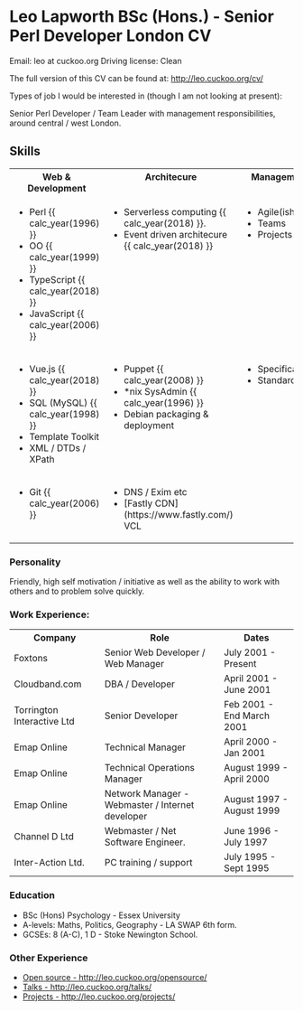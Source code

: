 ---
---

# Leo Lapworth BSc (Hons.) - Senior Perl Developer London CV

Email: leo at cuckoo.org
Driving license: Clean

The full version of this CV can be found at: <a href="/cv/">http://leo.cuckoo.org/cv/</a>

Types of job I would be interested in (though I am not looking at present):

Senior Perl Developer / Team Leader with management responsibilities, around central / west London.


## Skills

<table>
	<tr>
	    <th valign="top">Web &amp; Development</th>
	    <th valign="top">Architecure</th>
	    <th valign="top">Management</th>
	</tr>
	<tr>
	    <td valign="top">
		<ul>
			<li>Perl {{ calc_year(1996) }}</li>
			<li>OO {{ calc_year(1999) }}</li>
			<li>TypeScript {{ calc_year(2018) }}</li>
			<li>JavaScript {{ calc_year(2006) }}</li>
		</ul>
	    </td>
	    <td valign="top">
		<ul>
			<li>Serverless computing {{ calc_year(2018) }}.</li>
			<li>Event driven architecure {{ calc_year(2018) }}</li>
		</ul>
	    </td>
	    <td valign="top">
		<ul>
			<li>Agile(ish)</li>
			<li>Teams</li>
			<li>Projects</li>
		</ul>
	    </td>
	</tr>
	<tr>
	    <td valign="top">
		<ul>
			<li>Vue.js {{ calc_year(2018) }}</li>
			<li>SQL (MySQL) {{ calc_year(1998) }}</li>
			<li>Template Toolkit</li>
			<li>XML / DTDs / XPath</li>
		</ul>
	    </td>
	    <td valign="top">
		<ul>
			<li>Puppet {{ calc_year(2008) }}</li>
			<li>*nix SysAdmin {{ calc_year(1996) }}</li>
			<li>Debian packaging &amp; deployment</li>
		</ul>
	    </td>
	    <td valign="top">
		<ul>
			<li>Specifications</li>
			<li>Standards</li>
		</ul>
	    </td>
	</tr>
	<tr>
	    <td valign="top">
		<ul>
			<li>Git {{ calc_year(2006) }}</li>
		</ul>
	    </td>
	    <td valign="top">
		<ul>
			<li>DNS / Exim etc</li>
			<li>[Fastly CDN](https://www.fastly.com/) VCL</li>
		</ul>
	    </td>
	    <td valign="top">
		<ul>
		</ul>
	    </td>
	 </tr>
</table>


### Personality

Friendly, high self motivation / initiative as well as the ability to work with others and to problem solve quickly.

### Work Experience:

<table>
<tr><th>Company</th><th>Role</th><th>Dates</th></tr>
<tr>
	<td>Foxtons</td>
	<td>Senior Web Developer / Web Manager</td>
	<td>July 2001 - Present</td>
</tr><tr>
	<td>Cloudband.com</td>
	<td>DBA / Developer</td>
	<td>April 2001 - June 2001</td>
</tr><tr>
	<td>Torrington Interactive Ltd</td>
	<td>Senior Developer</td>
	<td>Feb 2001 - End March 2001</td>
</tr><tr>
	<td>Emap Online</td>
	<td>Technical Manager</td>
	<td>April 2000 -  Jan 2001</td>
</tr><tr>
	<td>Emap Online</td>
	<td>Technical Operations Manager</td>
	<td>August 1999 -  April 2000</td>
</tr><tr>
	<td>Emap Online</td>
	<td>Network Manager - Webmaster  / Internet developer</td>
	<td>August 1997 -  August 1999</td>
</tr><tr>
	<td>Channel D Ltd</td>
	<td>Webmaster / Net Software Engineer.</td>
	<td>June 1996 - July 1997</td>
</tr><tr>
	<td>Inter-Action Ltd.</td>
	<td>PC training / support</td>
	<td>July 1995 - Sept 1995</td>
</tr>
</table>

### Education


- BSc (Hons) Psychology - Essex University
- A-levels: Maths, Politics, Geography - LA SWAP 6th form.
- GCSEs: 8 (A-C), 1 D - Stoke Newington School.

### Other Experience

- <a href="http://leo.cuckoo.org/opensource/">Open source - http://leo.cuckoo.org/opensource/</a>
- <a href="http://leo.cuckoo.org/talks/">Talks - http://leo.cuckoo.org/talks/</a>
- <a href="http://leo.cuckoo.org/projects/">Projects - http://leo.cuckoo.org/projects/</a>


<script>

export default {
  name: "App",
  methods: {
	  calc_year: function(start) {
		var d = new Date();
		var year = d.getFullYear();
                var diff = year - start;
                if(diff == 1) {
                        return '(' + diff + ' year)';
                } else {
                        return '(' + diff + ' years)';
                }
	  }
  }
}
</script>